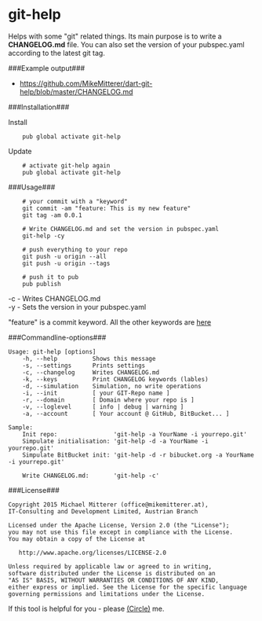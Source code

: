 # git-help

Helps with some "git" related things. Its main purpose is to write a <strong>CHANGELOG.md</strong> file.
You can also set the version of your pubspec.yaml according to the latest git tag.
 
###Example output###
* https://github.com/MikeMitterer/dart-git-help/blob/master/CHANGELOG.md

###Installation###

Install
```shell
    pub global activate git-help
```

Update
```shell
    # activate git-help again
    pub global activate git-help
```

###Usage###

```shell
    # your commit with a "keyword"
    git commit -am "feature: This is my new feature"
    git tag -am 0.0.1
    
    # Write CHANGELOG.md and set the version in pubspec.yaml
    git-help -cy

    # push everything to your repo
    git push -u origin --all
    git push -u origin --tags   
    
    # push it to pub
    pub publish 
```
-c - Writes CHANGELOG.md<br>
-y - Sets the version in your pubspec.yaml

"feature" is a commit keyword. All the other keywords are [here][keywords]

###Commandline-options###

```shell
Usage: git-help [options]
    -h, --help          Shows this message
    -s, --settings      Prints settings
    -c, --changelog     Writes CHANGELOG.md
    -k, --keys          Print CHANGELOG keywords (lables)
    -d, --simulation    Simulation, no write operations
    -i, --init          [ your GIT-Repo name ]
    -r, --domain        [ Domain where your repo is ]
    -v, --loglevel      [ info | debug | warning ]
    -a, --account       [ Your account @ GitHub, BitBucket... ]

Sample:
    Init repo:                'git-help -a YourName -i yourrepo.git'
    Simpulate initialisation: 'git-help -d -a YourName -i yourrepo.git'
    Simpulate BitBucket init: 'git-help -d -r bibucket.org -a YourName -i yourrepo.git'

    Write CHANGELOG.md:       'git-help -c'
``` 

###License###

    Copyright 2015 Michael Mitterer (office@mikemitterer.at),
    IT-Consulting and Development Limited, Austrian Branch

    Licensed under the Apache License, Version 2.0 (the "License");
    you may not use this file except in compliance with the License.
    You may obtain a copy of the License at

       http://www.apache.org/licenses/LICENSE-2.0

    Unless required by applicable law or agreed to in writing,
    software distributed under the License is distributed on an
    "AS IS" BASIS, WITHOUT WARRANTIES OR CONDITIONS OF ANY KIND,
    either express or implied. See the License for the specific language
    governing permissions and limitations under the License.

If this tool is helpful for you - please [(Circle)](http://gplus.mikemitterer.at/) me.

[keywords]: https://github.com/MikeMitterer/dart-git-help/blob/master/lib/src/LogSection.dart